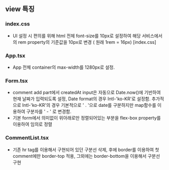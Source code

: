 ## view 특징

### index.css
- UI 설정 시 편의를 위해 html 전체 font-size를 10px로 설정하여 해당 서비스에서의 rem property의 기준값을 10px로 변경 ( 원래 1rem = 16px) [index.css]

### App.tsx
- App 전체 container의 max-width를 1280px로 설정.

### Form.tsx
- comment add part에서 createdAt input은 자동으로 Date.now()에 기반하여 현재 날짜가 입력되도록 설정, Date format의 경우 Intl-'ko-KR'로 설정함. 추가적으로 Intl-'ko-KR'의 경우 기본적으로 ' . '으로 date를 구분하지만 map함수를 이용하여 구분자를 ' - ' 로 변경함.
- 기본 form에서 의미없이 위아래로만 정렬되어있는 부분을 flex-box property를 이용하여 임의로 정렬

### CommentList.tsx
- 기존 hr tag를 이용해서 구현되어 있던 구분선 삭제, 후에 border를 이용하여 첫 comment에만 border-top 적용, 그외에는 border-bottom을 이용해서 구분선 구현
